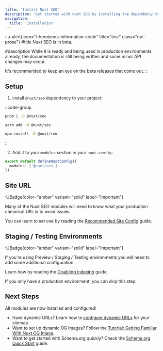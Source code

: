 ```yaml
---
title: 'Install Nuxt SEO'
description: 'Get started with Nuxt SEO by installing the dependency to your project.'
navigation:
  title: 'Installation'
---
```


::u-alert{icon="i-heroicons-information-circle" title="test" class="not-prose"}
#title
Nuxt SEO is in beta.

#description
While it is ready and being used in production environments already, the documentation is still being written and some minor
API changes may occur.

It's recommended to keep an eye on the beta releases that come out.
::

## Setup

1. Install `@nuxt/seo` dependency to your project:

::code-group

```sh [pnpm]
pnpm i -D @nuxt/seo
```

```bash [yarn]
yarn add -D @nuxt/seo
```

```bash [npm]
npm install -D @nuxt/seo
```

::

2. Add it to your `modules` section in your `nuxt.config`:

```ts [nuxt.config.ts]
export default defineNuxtConfig({
  modules: ['@nuxt/seo']
})
```

## Site URL

:UBadge{color="amber" variant="solid" label="Important"}

Many of the Nuxt SEO modules will need to know what your production canonical URL is to avoid issues.

You can learn to set one by reading the [Recommended Site Config](/site-config/guide/setting-site-config) guide.

## Staging / Testing Environments

:UBadge{color="amber" variant="solid" label="Important"}

If you're using Preview / Staging / Testing environments you will need to add some additional configuration.

Learn how by reading the [Disabling Indexing](/robots/guides/disable-indexing) guide.

If you only have a production environment, you can skip this step.

## Next Steps

All modules are now installed and configured!

- Have dynamic URLs? Learn how to [configure dynamic URLs](/sitemap/guides/dynamic-urls) for your sitemap.
- Want to set up dynamic OG Images? Follow the [Tutorial: Getting Familiar With Nuxt OG Image](/og-image/getting-started/getting-familiar-with-nuxt-og-image).
- Want to get started with Schema.org quickly? Check the [Schema.org Quick Start](/schema-org/guides/quick-setup) guide.
